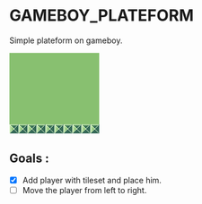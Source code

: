 # GAMEBOY_PLATEFORM
Simple plateform on gameboy.

![PLATEFORM GB](/scrnshot/screenshot.bmp)


## Goals :

- [x] Add player with tileset and place him.
- [ ] Move the player from left to right.
